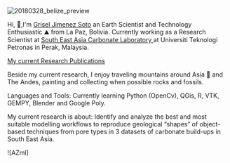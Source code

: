 ![20180328_belize_preview](https://user-images.githubusercontent.com/46911040/87944817-77331200-cad2-11ea-83ff-12dd99d09d45.jpg)

Hi, 👋,I'm [Grisel Jimenez Soto](https://www.linkedin.com/in/jimenezgrisel/) an Earth Scientist and Technology Enthusiastic  ⛰ from La Paz, Bolivia. Currently working as a Research Scientist at [South East Asia Carbonate Laboratory ](https://seacarledu.wordpress.com/) at Universiti Teknologi Petronas in Perak, Malaysia. 

[My current Research Publications](https://www.researchgate.net/profile/Grisel_Jimenez_Soto)

Beside my current research, I enjoy traveling mountains around Asia 🗻 and The Andes, painting and collecting when possible rocks and fossils. 

Languages and Tools: Currently learning Python (OpenCv), QGis, R, VTK, GEMPY, Blender and Google Poly. 

My current research is about: Identify and analyze the best and most suitable modelling workflows to reproduce geological “shapes” 
of object-based techniques from pore types in 3 datasets of carbonate build-ups in South East Asia.

![AZml]





